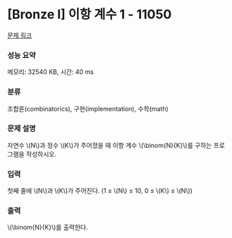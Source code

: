 # [Bronze I] 이항 계수 1 - 11050 

[문제 링크](https://www.acmicpc.net/problem/11050) 

### 성능 요약

메모리: 32540 KB, 시간: 40 ms

### 분류

조합론(combinatorics), 구현(implementation), 수학(math)

### 문제 설명

<p>자연수 \(N\)과 정수 \(K\)가 주어졌을 때 이항 계수 \(\binom{N}{K}\)를 구하는 프로그램을 작성하시오.</p>

### 입력 

 <p>첫째 줄에 \(N\)과 \(K\)가 주어진다. (1 ≤ \(N\) ≤ 10, 0 ≤ \(K\) ≤ \(N\))</p>

### 출력 

 <p> \(\binom{N}{K}\)를 출력한다.</p>

